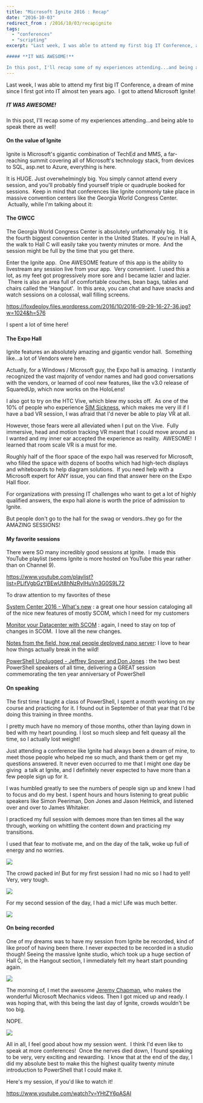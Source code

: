 ```yaml
---
title: "Microsoft Ignite 2016 : Recap"
date: "2016-10-03"
redirect_from : /2016/10/03/recapignite
tags: 
  - "conferences"
  - "scripting"
excerpt: "Last week, I was able to attend my first big IT Conference, a dream of mine since I first got into IT almost ten years ago.  I got to attend Microsoft Ignite!

##### **IT WAS AWESOME!**

In this post, I'll recap some of my experiences attending...and being able to speak there as well!"
---
```


Last week, I was able to attend my first big IT Conference, a dream of mine since I first got into IT almost ten years ago.  I got to attend Microsoft Ignite!

##### **IT WAS AWESOME!**

In this post, I'll recap some of my experiences attending...and being able to speak there as well!

#### On the value of Ignite

Ignite is Microsoft's gigantic combination of TechEd and MMS, a far-reaching summit covering all of Microsoft's technology stack, from devices to SQL, asp.net to Azure, everything is here.

It is HUGE. Just overwhelmingly big. You simply cannot attend every session, and you'll probably find yourself triple or quadruple booked for sessions.  Keep in mind that conferences like Ignite commonly take place in massive convention centers like the Georgia World Congress Center.  Actually, while I'm talking about it:

#### The GWCC

The Georgia World Congress Center is absolutely unfathomably big.  It is the fourth biggest convention center in the United States.  If you're in Hall A, the walk to Hall C will easily take you twenty minutes or more.  And the session might be full by the time that you get there.

Enter the Ignite app.  One AWESOME feature of this app is the ability to livestream any session live from your app.  Very convenient.  I used this a lot, as my feet got progressively more sore and I became lazier and lazier.  There is also an area full of comfortable couches, bean bags, tables and chairs called the 'Hangout'.  In this area, you can chat and have snacks and watch sessions on a colossal, wall filling screens.

https://foxdeploy.files.wordpress.com/2016/10/2016-09-29-16-27-36.jpg?w=1024&h=576

I spent a lot of time here!

#### The Expo Hall

Ignite features an absolutely amazing and gigantic vendor hall.  Something like...a lot of Vendors were here.

Actually, for a Windows / Microsoft guy, the Expo hall is amazing.  I instantly recognized the vast majority of vendor names and had good conversations with the vendors, or learned of cool new features, like the v3.0 release of SquaredUp, which now works on the HoloLens!



I also got to try on the HTC Vive, which blew my socks off.  As one of the 10% of people who experience [SIM Sickness](https://www.wikiwand.com/en/Simulator_sickness), which makes me very ill if I have a bad VR session, I was afraid that I'd never be able to play VR at all.

However, those fears were all alleviated when I put on the Vive.  Fully immersive, head and motion tracking VR meant that I could move around as I wanted and my inner ear accepted the experience as reality.  AWESOME!  I learned that room scale VR is a must for me.

Roughly half of the floor space of the expo hall was reserved for Microsoft, who filled the space with dozens of booths which had high-tech displays and whiteboards to help diagram solutions.  If you need help with a Microsoft expert for ANY issue, you can find that answer here on the Expo Hall floor.

For organizations with pressing IT challenges who want to get a lot of highly qualified answers, the expo hall alone is worth the price of admission to Ignite.

But people don't go to the hall for the swag or vendors..they go for the AMAZING SESSIONS!

#### My favorite sessions

There were SO many incredibly good sessions at Ignite.  I made this YouTube playlist (seems Ignite is more hosted on YouTube this year rather than on Channel 9).

https://www.youtube.com/playlist?list=PLifVgbGzYBEwUt8hNzRylHuVn3G0S9L72

To draw attention to my favorites of these

[System Center 2016 - What's new](https://www.youtube.com/watch?v=AikRP1wUxUk&index=3&list=PLifVgbGzYBEwUt8hNzRylHuVn3G0S9L72) : a great one hour session cataloging all of the nice new features of mostly SCOM, which I need for my customers

[Monitor your Datacenter with SCOM](https://www.youtube.com/watch?v=AikRP1wUxUk&index=3&list=PLifVgbGzYBEwUt8hNzRylHuVn3G0S9L72) : again, I need to stay on top of changes in SCOM.  I love all the new changes.

[Notes from the field, how real people deployed nano server](https://www.youtube.com/watch?v=L6t06rnhOfY&index=8&list=PLifVgbGzYBEwUt8hNzRylHuVn3G0S9L72): I love to hear how things actually break in the wild!

[PowerShell Unplugged - Jeffrey Snover and Don Jones](https://www.youtube.com/watch?v=Ab46gHXNm8Q) : the two best PowerShell speakers of all time, delivering a GREAT session commemorating the ten year anniversary of PowerShell

#### On speaking

The first time I taught a class of PowerShell, I spent a month working on my course and practicing for it. I found out in September of that year that I'd be doing this training in three months.

I pretty much have no memory of those months, other than laying down in bed with my heart pounding. I lost so much sleep and felt queasy all the time, so I actually lost weight!

Just attending a conference like Ignite had always been a dream of mine, to meet those people who helped me so much, and thank them or get my questions answered. It never even occurred to me that I might one day be giving  a talk at Ignite, and I definitely never expected to have more than a few people sign up for it.

I was humbled greatly to see the numbers of people sign up and knew I had to focus and do my best. I spent hours and hours listening to great public speakers like Simon Peeriman, Don Jones and Jason Helmick, and listened over and over to James Whitaker.

I practiced my full session with demoes more than ten times all the way through, working on whittling the content down and practicing my transitions.

I used that fear to motivate me, and on the day of the talk, woke up full of energy and no worries.

![](../assets/images/2016/10/images/wp-image-474691417jpg.jpg)

The crowd packed in! But for my first session I had no mic so I had to yell! Very, very tough.

![](../assets/images/2016/10/images/wp-image-455880735jpg.jpg)

For my second session of the day, I had a mic! Life was much better.

![](../assets/images/2016/10/images/wp-image-1082346794jpg.jpg)

#### On being recorded

One of my dreams was to have my session from Ignite be recorded, kind of like proof of having been there. I never expected to be recorded in a studio though! Seeing the massive Ignite studio, which took up a huge section of Hall C, in the Hangout section, I immediately felt my heart start pounding again.

![](../assets/images/2016/10/images/wp-image-1600035927jpg.jpg) 

The morning of, I met the awesome [Jeremy Chapman](https://twitter.com/deployjeremy?ref_src=twsrc%5Egoogle%7Ctwcamp%5Eserp%7Ctwgr%5Eauthor), who makes the wonderful Microsoft Mechanics videos. Then I got miced up and ready. I was hoping that, with this being the last day of Ignite, crowds wouldn't be too big.

NOPE.

![](../assets/images/2016/10/images/wp-image-821368427jpg.jpg)

All in all, I feel good about how my session went.  I think I'd even like to speak at more conferences!  Once the nerves died down, I found speaking to be very, very exciting and rewarding.  I know that at the end of the day, I did my absolute best to make this the highest quality twenty minute introduction to PowerShell that I could make it.

Here's my session, if you'd like to watch it!

https://www.youtube.com/watch?v=YHtZY6pASAI
